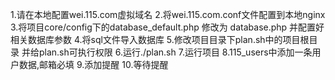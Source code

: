 1.请在本地配置wei.115.com虚拟域名
2.将wei.115.com.conf文件配置到本地nginx
3.将项目core/config下的database_default.php 修改为 database.php 并配置好相关数据库参数
4.将sql文件导入数据库
5.修改项目目录下plan.sh中的项目根目录 并给plan.sh可执行权限
6.运行./plan.sh
7.运行项目
8.115_users中添加一条用户数据,邮箱必填
9.添加提醒
10.等待提醒